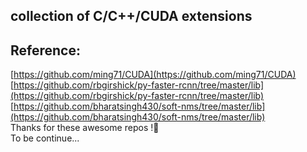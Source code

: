 ## collection of C/C++/CUDA extensions  
## Reference:  
[https://github.com/ming71/CUDA](https://github.com/ming71/CUDA)  
[https://github.com/rbgirshick/py-faster-rcnn/tree/master/lib](https://github.com/rbgirshick/py-faster-rcnn/tree/master/lib)  
[https://github.com/bharatsingh430/soft-nms/tree/master/lib](https://github.com/bharatsingh430/soft-nms/tree/master/lib)  
Thanks for these awesome repos !:clap:  
To be continue...
